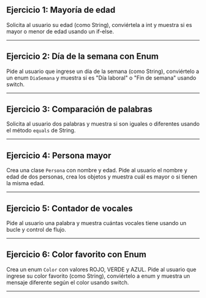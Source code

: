 ## Ejercicio 1: Mayoría de edad

Solicita al usuario su edad (como String), conviértela a int y muestra si es mayor o menor de edad usando un if-else.

---

## Ejercicio 2: Día de la semana con Enum

Pide al usuario que ingrese un día de la semana (como String), conviértelo a un enum `DiaSemana` y muestra si es "Día laboral" o "Fin de semana" usando switch.

---

## Ejercicio 3: Comparación de palabras

Solicita al usuario dos palabras y muestra si son iguales o diferentes usando el método `equals` de String.

---

## Ejercicio 4: Persona mayor

Crea una clase `Persona` con nombre y edad. Pide al usuario el nombre y edad de dos personas, crea los objetos y muestra cuál es mayor o si tienen la misma edad.

---

## Ejercicio 5: Contador de vocales

Pide al usuario una palabra y muestra cuántas vocales tiene usando un bucle y control de flujo.

---

## Ejercicio 6: Color favorito con Enum

Crea un enum `Color` con valores ROJO, VERDE y AZUL. Pide al usuario que ingrese su color favorito (como String), conviértelo a enum y muestra un mensaje diferente según el color usando switch.

---
